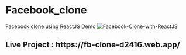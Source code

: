 # Facebook_clone
Facebook clone using ReactJS
Demo
![Facebook-Clone-with-ReactJS](https://user-images.githubusercontent.com/69644003/182543776-cab0a093-8263-432f-8171-90377c970c81.jpg)

<h2> Live Project : https://fb-clone-d2416.web.app/ </h2>

